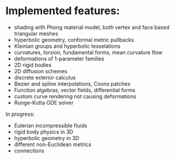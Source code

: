 # Implemented features:
- shading with Phong material model, both vertex and face based triangular meshes
- hyperbolic geometry, conformal metric pullbacks
- Kleinian groups and hyperbolic tesselations
- curvatures, torsion, fundamental forms, mean curvature flow
- deformations of 1-parameter families
- 2D rigid bodies
- 2D diffusion schemes
- discrete exterior calculus
- Bezier and spline interpolations, Coons patches
- Function algebras, vector fields, differential forms
- custom curve rendering not causing deformations
- Runge-Kutta ODE solver

In progress:
- Eulerian incompressible fluids
- rigid body physics in 3D
- hyperbolic geometry in 3D
- different non-Euclidean metrics
- connections
